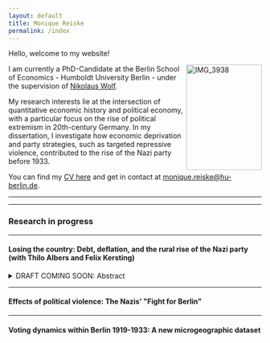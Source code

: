 ```yaml
---
layout: default
title: Monique Reiske
permalink: /index
---
```


Hello, welcome to my website!

<img align="right" src="./assets/images/IMG_3938.jpeg" alt="IMG_3938" width="150" height="210" >

I am currently a PhD-Candidate at the Berlin School of Economics - Humboldt University Berlin - under the supervision of <a href="https://sites.google.com/site/nikolauswolf01" target="_blank" rel="noopener noreferrer"> Nikolaus Wolf</a>.

My research interests lie at the intersection of quantitative economic history and political economy, with a particular focus on the rise of political extremism in 20th-century Germany. 
In my dissertation, I investigate how economic deprivation and party strategies, such as targeted repressive violence, contributed to the rise of the Nazi party before 1933.

You can find my <a href="pdfs/CV_Monique_Reiske.pdf" target="_blank" rel="noopener noreferrer"> CV here</a> and get in contact at <a href="mailto:monique.reiske@hu-berlin.de">monique.reiske@hu-berlin.de</a>.

***
***

### Research in progress

***

#### Losing the country: Debt, deflation, and the rural rise of the Nazi party (with Thilo Albers and Felix Kersting) 
<details><summary>DRAFT COMING SOON: Abstract</summary>
    <p>Using interwar German agriculture as a case, this paper explores the economic and political cost of debt deflation. We first characterize the change in farmers' leverage by employing a decomposition, documenting systematic differences of its drivers between the period of debt accumulation (1924-1928) and the period of debt deflation (1929-1932).  We construct exogenous exposure measures to debt uptake and deflation for the two respective periods, which allow us to  elicit their impact on economic destitution and voting. While rapid debt accumulation triggered discontent,  the Nazi party was only able to unify the rural protest vote in the 1930s. We show that the exposure to debt deflation can explain both the cross-sectional variation as well as the NSDAP's higher vote share among the rural vis-à-vis the urban electorate. In light of the failed economic policy attempts of centrist parties before the Nazis' ascension to power, we posit that the only viable solution to the debt deflation problem would have been a devaluation of the currency. </p>
</details>

***

#### Effects of political violence: The Nazis' "Fight for Berlin"

***

#### Voting dynamics within Berlin 1919-1933: A new microgeographic dataset
